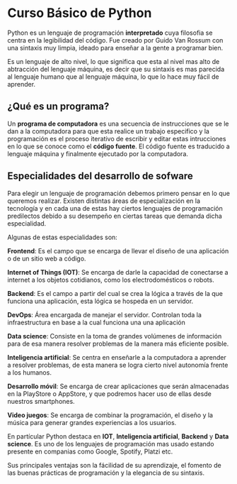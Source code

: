 # Curso Básico de Python

Python es un lenguaje de programación **interpretado** cuya filosofia se centra en la legibilidad del código. Fue creado por Guido  Van  Rossum con una sintaxis muy limpia, ideado para enseñar a la gente a programar bien.

Es un lenguaje de alto nivel, lo que significa que esta al nivel mas alto de abtracción del lenguaje máquina, es decir que su sintaxis es mas parecida al lenguaje humano que al lenguaje máquina, lo que lo hace muy fácil de aprender.

## ¿Qué es un programa?

Un **programa de computadora** es una secuencia de instrucciones que se le dan a la computadora para que esta realice un trabajo especifico y la programación es el proceso iterativo de escribir y editar estas intrucciones en lo que se conoce como el **código fuente**. El código fuente es traducido a lenguaje máquina y finalmente ejecutado por la computadora.

## Especialidades del desarrollo de sofware

Para elegir un lenguaje de programación debemos primero pensar en lo que queremos realizar. Existen distintas áreas de especialización en la tecnología y en cada una de estas hay ciertos lenguajes de programación predilectos debido a su desempeño en ciertas tareas que demanda dicha especialidad.

Algunas de estas especialidades son:

**Frontend**: Es el campo que se encarga de llevar el diseño de una aplicación o de un sitio web a código.

**Internet of Things (IOT)**: Se encarga de darle la capacidad de conectarse a internet a los objetos cotidianos, como los electrodomésticos o robots.

**Backend**: Es el campo a partir del cual se crea la lógica a través de la que funciona una aplicación, esta lógica se hospeda en un servidor.

**DevOps**: Área encargada de manejar el servidor. Controlan toda la infraestructura en base a la cual funciona una una aplicación

**Data science**:  Consiste en la toma de grandes volúmenes de información para de esa manera resolver problemas de la manera más eficiente posible.

**Inteligencia artificial**: Se centra en enseñarle a la computadora a aprender a resolver problemas, de esta manera se logra cierto nivel autonomía frente a los humanos.

**Desarrollo móvil**: Se encarga de crear aplicaciones que serán almacenadas en la PlayStore o AppStore, y que podremos hacer uso de ellas desde nuestros smartphones.

**Video juegos**: Se encarga de combinar la programación, el diseño y la música para generar grandes experiencias a los usuarios.

En partícular Python destaca en **IOT**, **Inteligencia artificial**, **Backend** y **Data science**. Es uno de los lenguajes de programación mas usado estando presente en companias como Google, Spotify, Platzi etc.

Sus principales ventajas son la fácilidad de su aprendizaje, el fomento de las buenas prácticas de programación y la elegancia de su sintaxis.
